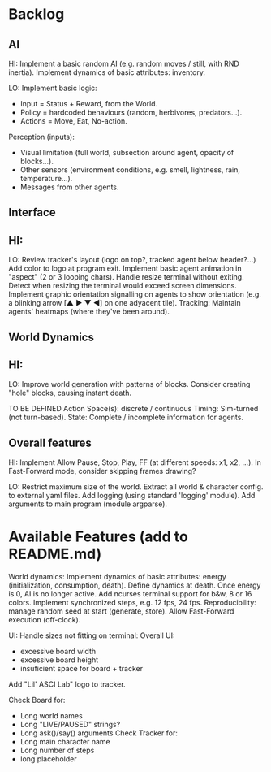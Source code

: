 # Backlog

## AI

HI:
Implement a basic random AI (e.g. random moves / still, with RND inertia).
Implement dynamics of basic attributes: inventory.

LO:
Implement basic logic:

* Input = Status + Reward, from the World.
* Policy = hardcoded behaviours (random, herbivores, predators...).
* Actions = Move, Eat, No-action.

Perception (inputs):

* Visual limitation (full world, subsection around agent, opacity of blocks...).
* Other sensors (environment conditions, e.g. smell, lightness, rain, temperature...).
* Messages from other agents.

## Interface

HI:
-

LO:
Review tracker's layout (logo on top?, tracked agent below header?...)
Add color to logo at program exit.
Implement basic agent animation in "aspect" (2 or 3 looping chars).
Handle resize terminal without exiting.
Detect when resizing the terminal would exceed screen dimensions.
Implement graphic orientation signalling on agents to show orientation (e.g. a blinking arrow [▲ ▶ ▼ ◀] on one adyacent tile).
Tracking: Maintain agents' heatmaps (where they've been around).

## World Dynamics

HI:
-

LO:
Improve world generation with patterns of blocks.
Consider creating "hole" blocks, causing instant death.

TO BE DEFINED
Action Space(s): discrete / continuous
Timing: Sim-turned (not turn-based).
State: Complete / incomplete information for agents.

## Overall features

HI:
Implement 
Allow Pause, Stop, Play, FF (at different speeds: x1, x2, ...).
In Fast-Forward mode, consider skipping frames drawing?

LO:
Restrict maximum size of the world.
Extract all world & character config. to external yaml files.
Add logging (using standard 'logging' module).
Add arguments to main program (module argparse).

# Available Features (add to README.md)

World dynamics:
Implement dynamics of basic attributes: energy (initialization, consumption, death).
Define dynamics at death. Once energy is 0, AI is no longer active.
Add ncurses terminal support for b&w, 8 or 16 colors.
Implement synchronized steps, e.g. 12 fps, 24 fps.
Reproducibility: manage random seed at start (generate, store).
Allow Fast-Forward execution (off-clock).


UI:
Handle sizes not fitting on terminal:
Overall UI:
- excessive board width
- excessive board height
- insuficient space for board + tracker

Add "Lil' ASCI Lab" logo to tracker.

Check Board for:
- Long world names
- Long "LIVE/PAUSED" strings?
- Long ask()/say() arguments
Check Tracker for:
- Long main character name
- Long number of steps
- long placeholder
